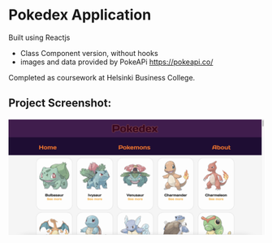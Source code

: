 # Pokedex Application

Built using Reactjs

- Class Component version, without hooks
- images and data provided by PokeAPi https://pokeapi.co/

Completed as coursework at Helsinki Business College.

## Project Screenshot:



![screenshot](https://github.com/andorjamb/react_pokedex/blob/master/screenshot_pokedex_react.png)



